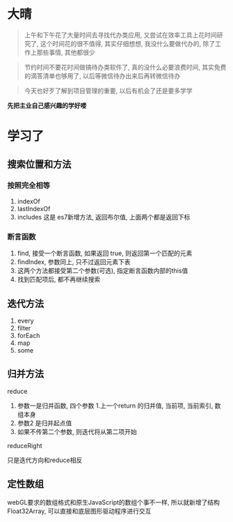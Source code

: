 # 大晴

> 上午和下午花了大量时间去寻找代办类应用, 又尝试在效率工具上花时间研究了, 这个时间花的很不值得, 其实仔细想想, 我没什么要做代办的, 除了工作上那些事情, 其他都很少

> 节约时间不要花时间做搞待办类软件了, 真的没什么必要浪费时间, 其实免费的滴答清单也够用了, 以后等微信待办出来后再转微信待办

> 今天也好歹了解到项目管理的重要, 以后有机会了还是要多学学

**先把主业自己感兴趣的学好喽**

# 学习了

## 搜索位置和方法

### 按照完全相等

1. indexOf
2. lastIndexOf
3. includes 这是 es7新增方法, 返回布尔值, 上面两个都是返回下标

### 断言函数

1. find, 接受一个断言函数, 如果返回 true, 则返回第一个匹配的元素
2. findIndex, 参数同上, 只不过返回元素下表
3. 这两个方法都接受第二个参数(可选), 指定断言函数内部的this值
4. 找到匹配项后, 都不再继续搜索



## 迭代方法

1. every
2. filter
3. forEach
4. map
5. some



## 归并方法

reduce

1. 参数一是归并函数, 四个参数 1.上一个return 的归并值, 当前项, 当前索引, 数组本身
2. 参数2 是归并起点值
3. 如果不传第二个参数, 则迭代将从第二项开始

reduceRight

只是迭代方向和reduce相反





## 定性数组

webGL要求的数组格式和原生JavaScript的数组个事不一样, 所以就新增了结构 Float32Array, 可以直接和底层图形驱动程序进行交互




